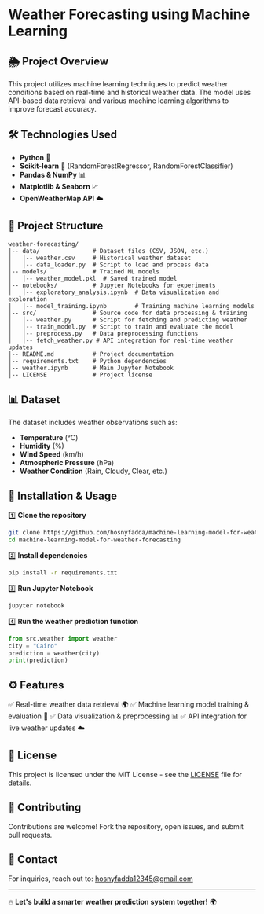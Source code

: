 # Weather Forecasting using Machine Learning

## 🌦 Project Overview
This project utilizes machine learning techniques to predict weather conditions based on real-time and historical weather data. The model uses API-based data retrieval and various machine learning algorithms to improve forecast accuracy.

## 🛠 Technologies Used
- **Python** 🐍
- **Scikit-learn** 🤖 (RandomForestRegressor, RandomForestClassifier)
- **Pandas & NumPy** 📊
- **Matplotlib & Seaborn** 📈
- **OpenWeatherMap API** ☁️

## 📂 Project Structure
```
weather-forecasting/
│-- data/               # Dataset files (CSV, JSON, etc.)
│   │-- weather.csv     # Historical weather dataset
│   │-- data_loader.py  # Script to load and process data
│-- models/             # Trained ML models
│   │-- weather_model.pkl  # Saved trained model
│-- notebooks/          # Jupyter Notebooks for experiments
│   │-- exploratory_analysis.ipynb  # Data visualization and exploration
│   │-- model_training.ipynb        # Training machine learning models
│-- src/                # Source code for data processing & training
│   │-- weather.py      # Script for fetching and predicting weather
│   │-- train_model.py  # Script to train and evaluate the model
│   │-- preprocess.py   # Data preprocessing functions
│   │-- fetch_weather.py # API integration for real-time weather updates
│-- README.md           # Project documentation
│-- requirements.txt    # Python dependencies
│-- weather.ipynb       # Main Jupyter Notebook
│-- LICENSE             # Project license
```

## 📊 Dataset
The dataset includes weather observations such as:
- **Temperature** (°C)
- **Humidity** (%)
- **Wind Speed** (km/h)
- **Atmospheric Pressure** (hPa)
- **Weather Condition** (Rain, Cloudy, Clear, etc.)

## 🚀 Installation & Usage
1️⃣ **Clone the repository**
```bash
git clone https://github.com/hosnyfadda/machine-learning-model-for-weather-forecasting.git
cd machine-learning-model-for-weather-forecasting
```

2️⃣ **Install dependencies**
```bash
pip install -r requirements.txt
```

3️⃣ **Run Jupyter Notebook**
```bash
jupyter notebook
```

4️⃣ **Run the weather prediction function**
```python
from src.weather import weather
city = "Cairo"
prediction = weather(city)
print(prediction)
```

## ⚙️ Features
✅ Real-time weather data retrieval 🌍
✅ Machine learning model training & evaluation 🤖
✅ Data visualization & preprocessing 📊
✅ API integration for live weather updates ☁️

## 🐜 License
This project is licensed under the MIT License - see the [LICENSE](LICENSE) file for details.

## 🤝 Contributing
Contributions are welcome! Fork the repository, open issues, and submit pull requests.

## 💎 Contact
For inquiries, reach out to: [hosnyfadda12345@gmail.com](mailto:hosnyfadda12345@gmail.com)

---
🔥 **Let's build a smarter weather prediction system together!** 🌍
